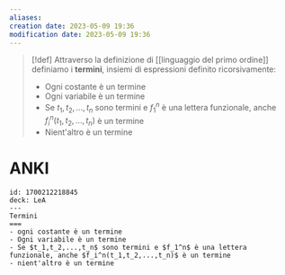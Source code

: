 ```yaml
---
aliases: 
creation date: 2023-05-09 19:36
modification date: 2023-05-09 19:36
---
```


>[!def]
>Attraverso la definizione di [[linguaggio del primo ordine]] definiamo i **termini**, insiemi di espressioni definito ricorsivamente:
>- Ogni costante è un termine
>- Ogni variabile è un termine
>- Se $t_{1},t_{2},\dots,t_{n}$ sono termini e $f_{1}^n$ è una lettera funzionale, anche $f_{i}^n(t_{1},t_{2},\dots,t_{n})$ è un termine
>- Nient'altro è un termine

# ANKI

```anki
id: 1700212218845
deck: LeA
---
Termini
===
- ogni costante è un termine
- Ogni variabile è un termine
- Se $t_1,t_2,...,t_n$ sono termini e $f_1^n$ è una lettera funzionale, anche $f_i^n(t_1,t_2,...,t_n)$ è un termine
- nient'altro è un termine
```

